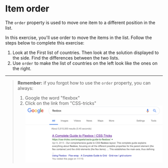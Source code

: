 # Item order

The `order` property is used to move one item to a different position in the list.

In this exercise, you'll use order to move the items in the list. Follow the steps below to complete this exercise:

1. Look at the First list of countries. Then look at the solution displayed to the side. Find the differences between the two lists.
2. Use `order` to make the list of countries on the left look like the ones on the right.
---
> **Remember:** if you forgot how to use the `order` property, you can always:
> 1. Google the word "flexbox"
> 2. Click on the link from "CSS-tricks"
> ![Screenshot of how to google flexbox](/images/14/googling-flexbox.png)
